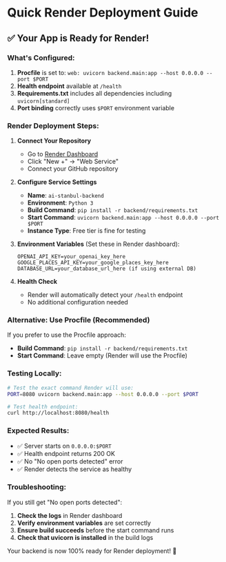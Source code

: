 # Quick Render Deployment Guide

## ✅ Your App is Ready for Render!

### What's Configured:

1. **Procfile** is set to: `web: uvicorn backend.main:app --host 0.0.0.0 --port $PORT`
2. **Health endpoint** available at `/health`
3. **Requirements.txt** includes all dependencies including `uvicorn[standard]`
4. **Port binding** correctly uses `$PORT` environment variable

### Render Deployment Steps:

1. **Connect Your Repository**
   - Go to [Render Dashboard](https://dashboard.render.com)
   - Click "New +" → "Web Service"
   - Connect your GitHub repository

2. **Configure Service Settings**
   - **Name**: `ai-stanbul-backend`
   - **Environment**: `Python 3`
   - **Build Command**: `pip install -r backend/requirements.txt`
   - **Start Command**: `uvicorn backend.main:app --host 0.0.0.0 --port $PORT`
   - **Instance Type**: Free tier is fine for testing

3. **Environment Variables** (Set these in Render dashboard):
   ```
   OPENAI_API_KEY=your_openai_key_here
   GOOGLE_PLACES_API_KEY=your_google_places_key_here
   DATABASE_URL=your_database_url_here (if using external DB)
   ```

4. **Health Check**
   - Render will automatically detect your `/health` endpoint
   - No additional configuration needed

### Alternative: Use Procfile (Recommended)

If you prefer to use the Procfile approach:
- **Build Command**: `pip install -r backend/requirements.txt`
- **Start Command**: Leave empty (Render will use the Procfile)

### Testing Locally:

```bash
# Test the exact command Render will use:
PORT=8080 uvicorn backend.main:app --host 0.0.0.0 --port $PORT

# Test health endpoint:
curl http://localhost:8080/health
```

### Expected Results:

- ✅ Server starts on `0.0.0.0:$PORT`
- ✅ Health endpoint returns 200 OK
- ✅ No "No open ports detected" error
- ✅ Render detects the service as healthy

### Troubleshooting:

If you still get "No open ports detected":

1. **Check the logs** in Render dashboard
2. **Verify environment variables** are set correctly
3. **Ensure build succeeds** before the start command runs
4. **Check that uvicorn is installed** in the build logs

Your backend is now 100% ready for Render deployment! 🚀
